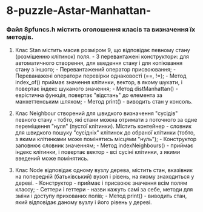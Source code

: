 # 8-puzzle-Astar-Manhattan-
### Файл 8pfuncs.h містить оголошення класів та визначення їх методів.
  1. Клас Stan містить масив розміром 9, що відповідає певному стану (розмішенню клітинок) поля.
    - 3 перевантажені конструктори: для автоматичного створення, для введення стану і для копіювання стану з іншого;
    - Перевантажений оператор присвоювання;
    - Переванажені оператори перевірки однаковості (==, !=);
    - Метод index_of() приймає значення клітинки, вектор, в якому шукати, і повертає індекс шуканого значення;
    - Метод distManhattan() - еврістична функція, повертає "відстань" до елемента за манхеттенським шляхом;
    - Метод print() - виводить стан у консоль.
  
  2. Клас Neighbour створений для швидкого визначення "сусідів" певного стану - тобто, які стани можна отримати з поточного за одне переміщення "нуля" (пустої клітинки).
    Містить контейнер - словник для швидкого пошуку "сусідніх" клітинок до обраної клітинки (тобто, з якими клітинками може помінятись місцями "нуль");
    - Конструктор заповнює словник значенням;
    - Метод indexNeighbours() - приймає індекс клітинки, і повертає вектор - всі сусіні клітинки, з якими введений може помінятись.
  
  3. Клас Node відповідає одному вузлу дерева, містить стан, вказівник на попередній (батьківський) вузол і рівень, на якому знаходиться у дереві.
    - Конструктор - приймає і присвоює значення всім полям классу;
    - Сеттери і геттери - назви кажуть самі за себе, методи для зміни і доступу прихованих полів;
    - Метод print() - виводить стан, який відповідає даному вузлу і його рівень у дереві.
